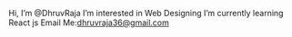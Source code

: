    Hi, I’m @DhruvRaja
   I’m interested in Web Designing
   I’m currently learning React js
   Email Me:dhruvraja36@gmail.com

